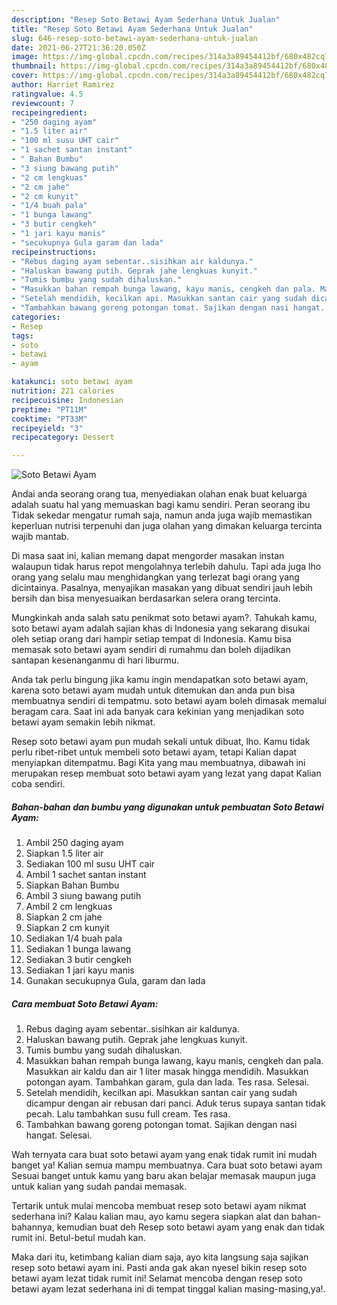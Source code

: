 ```yaml
---
description: "Resep Soto Betawi Ayam Sederhana Untuk Jualan"
title: "Resep Soto Betawi Ayam Sederhana Untuk Jualan"
slug: 646-resep-soto-betawi-ayam-sederhana-untuk-jualan
date: 2021-06-27T21:36:20.050Z
image: https://img-global.cpcdn.com/recipes/314a3a89454412bf/680x482cq70/soto-betawi-ayam-foto-resep-utama.jpg
thumbnail: https://img-global.cpcdn.com/recipes/314a3a89454412bf/680x482cq70/soto-betawi-ayam-foto-resep-utama.jpg
cover: https://img-global.cpcdn.com/recipes/314a3a89454412bf/680x482cq70/soto-betawi-ayam-foto-resep-utama.jpg
author: Harriet Ramirez
ratingvalue: 4.5
reviewcount: 7
recipeingredient:
- "250 daging ayam"
- "1.5 liter air"
- "100 ml susu UHT cair"
- "1 sachet santan instant"
- " Bahan Bumbu"
- "3 siung bawang putih"
- "2 cm lengkuas"
- "2 cm jahe"
- "2 cm kunyit"
- "1/4 buah pala"
- "1 bunga lawang"
- "3 butir cengkeh"
- "1 jari kayu manis"
- "secukupnya Gula garam dan lada"
recipeinstructions:
- "Rebus daging ayam sebentar..sisihkan air kaldunya."
- "Haluskan bawang putih. Geprak jahe lengkuas kunyit."
- "Tumis bumbu yang sudah dihaluskan."
- "Masukkan bahan rempah bunga lawang, kayu manis, cengkeh dan pala. Masukkan air kaldu dan air 1 liter masak hingga mendidih. Masukkan potongan ayam. Tambahkan garam, gula dan lada. Tes rasa. Selesai."
- "Setelah mendidih, kecilkan api. Masukkan santan cair yang sudah dicampur dengan air rebusan dari panci. Aduk terus supaya santan tidak pecah. Lalu tambahkan susu full cream. Tes rasa."
- "Tambahkan bawang goreng potongan tomat. Sajikan dengan nasi hangat. Selesai."
categories:
- Resep
tags:
- soto
- betawi
- ayam

katakunci: soto betawi ayam 
nutrition: 221 calories
recipecuisine: Indonesian
preptime: "PT11M"
cooktime: "PT33M"
recipeyield: "3"
recipecategory: Dessert

---
```



![Soto Betawi Ayam](https://img-global.cpcdn.com/recipes/314a3a89454412bf/680x482cq70/soto-betawi-ayam-foto-resep-utama.jpg)

Andai anda seorang orang tua, menyediakan olahan enak buat keluarga adalah suatu hal yang memuaskan bagi kamu sendiri. Peran seorang ibu Tidak sekedar mengatur rumah saja, namun anda juga wajib memastikan keperluan nutrisi terpenuhi dan juga olahan yang dimakan keluarga tercinta wajib mantab.

Di masa  saat ini, kalian memang dapat mengorder masakan instan walaupun tidak harus repot mengolahnya terlebih dahulu. Tapi ada juga lho orang yang selalu mau menghidangkan yang terlezat bagi orang yang dicintainya. Pasalnya, menyajikan masakan yang dibuat sendiri jauh lebih bersih dan bisa menyesuaikan berdasarkan selera orang tercinta. 



Mungkinkah anda salah satu penikmat soto betawi ayam?. Tahukah kamu, soto betawi ayam adalah sajian khas di Indonesia yang sekarang disukai oleh setiap orang dari hampir setiap tempat di Indonesia. Kamu bisa memasak soto betawi ayam sendiri di rumahmu dan boleh dijadikan santapan kesenanganmu di hari liburmu.

Anda tak perlu bingung jika kamu ingin mendapatkan soto betawi ayam, karena soto betawi ayam mudah untuk ditemukan dan anda pun bisa membuatnya sendiri di tempatmu. soto betawi ayam boleh dimasak memalui beragam cara. Saat ini ada banyak cara kekinian yang menjadikan soto betawi ayam semakin lebih nikmat.

Resep soto betawi ayam pun mudah sekali untuk dibuat, lho. Kamu tidak perlu ribet-ribet untuk membeli soto betawi ayam, tetapi Kalian dapat menyiapkan ditempatmu. Bagi Kita yang mau membuatnya, dibawah ini merupakan resep membuat soto betawi ayam yang lezat yang dapat Kalian coba sendiri.

<!--inarticleads1-->

##### Bahan-bahan dan bumbu yang digunakan untuk pembuatan Soto Betawi Ayam:

1. Ambil 250 daging ayam
1. Siapkan 1.5 liter air
1. Sediakan 100 ml susu UHT cair
1. Ambil 1 sachet santan instant
1. Siapkan  Bahan Bumbu
1. Ambil 3 siung bawang putih
1. Ambil 2 cm lengkuas
1. Siapkan 2 cm jahe
1. Siapkan 2 cm kunyit
1. Sediakan 1/4 buah pala
1. Sediakan 1 bunga lawang
1. Sediakan 3 butir cengkeh
1. Sediakan 1 jari kayu manis
1. Gunakan secukupnya Gula, garam dan lada




<!--inarticleads2-->

##### Cara membuat Soto Betawi Ayam:

1. Rebus daging ayam sebentar..sisihkan air kaldunya.
1. Haluskan bawang putih. Geprak jahe lengkuas kunyit.
1. Tumis bumbu yang sudah dihaluskan.
1. Masukkan bahan rempah bunga lawang, kayu manis, cengkeh dan pala. Masukkan air kaldu dan air 1 liter masak hingga mendidih. Masukkan potongan ayam. Tambahkan garam, gula dan lada. Tes rasa. Selesai.
1. Setelah mendidih, kecilkan api. Masukkan santan cair yang sudah dicampur dengan air rebusan dari panci. Aduk terus supaya santan tidak pecah. Lalu tambahkan susu full cream. Tes rasa.
1. Tambahkan bawang goreng potongan tomat. Sajikan dengan nasi hangat. Selesai.




Wah ternyata cara buat soto betawi ayam yang enak tidak rumit ini mudah banget ya! Kalian semua mampu membuatnya. Cara buat soto betawi ayam Sesuai banget untuk kamu yang baru akan belajar memasak maupun juga untuk kalian yang sudah pandai memasak.

Tertarik untuk mulai mencoba membuat resep soto betawi ayam nikmat sederhana ini? Kalau kalian mau, ayo kamu segera siapkan alat dan bahan-bahannya, kemudian buat deh Resep soto betawi ayam yang enak dan tidak rumit ini. Betul-betul mudah kan. 

Maka dari itu, ketimbang kalian diam saja, ayo kita langsung saja sajikan resep soto betawi ayam ini. Pasti anda gak akan nyesel bikin resep soto betawi ayam lezat tidak rumit ini! Selamat mencoba dengan resep soto betawi ayam lezat sederhana ini di tempat tinggal kalian masing-masing,ya!.

